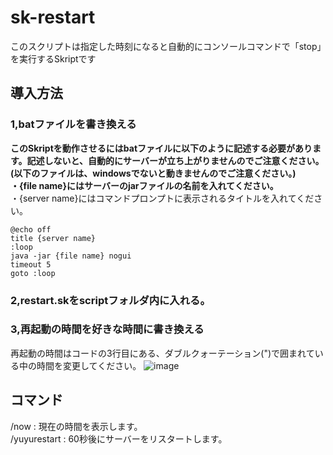 # sk-restart

このスクリプトは指定した時刻になると自動的にコンソールコマンドで「stop」を実行するSkriptです

## 導入方法

### 1,batファイルを書き換える

**このSkriptを動作させるにはbatファイルに以下のように記述する必要があります。記述しないと、自動的にサーバーが立ち上がりませんのでご注意ください。<br>(以下のファイルは、windowsでないと動きませんのでご注意ください。)<br>
・{file name}にはサーバーのjarファイルの名前を入れてください。<br>**
・{server name}にはコマンドプロンプトに表示されるタイトルを入れてください。
~~~
@echo off
title {server name}
:loop
java -jar {file name} nogui
timeout 5
goto :loop
~~~

### 2,restart.skをscriptフォルダ内に入れる。

### 3,再起動の時間を好きな時間に書き換える<br>
再起動の時間はコードの3行目にある、ダブルクォーテーション(")で囲まれている中の時間を変更してください。
![image](https://user-images.githubusercontent.com/81958272/154697237-5d286caf-b83c-472c-8587-5da06f9af0e8.png)

## コマンド
/now : 現在の時間を表示します。<br>
/yuyurestart : 60秒後にサーバーをリスタートします。


